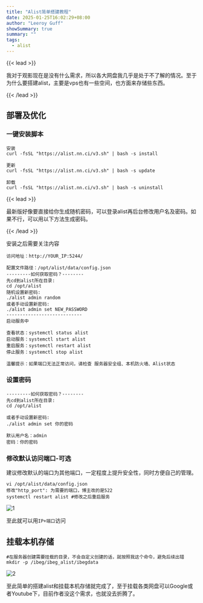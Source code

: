 ```yaml
---
title: "Alist简单搭建教程"
date: 2025-01-25T16:02:29+08:00
author: "Leeroy Guff"
showSummary: true
summary: ""
tags:
  - alist
---
```


{{< lead >}}

我对于观影现在是没有什么需求，所以各大网盘我几乎是处于不了解的情况。至于为什么要搭建alist，主要是vps也有一些空间，也方面来存储些东西。

{{< /lead >}}

## 部署及优化

### 一键安装脚本

```
安装
curl -fsSL "https://alist.nn.ci/v3.sh" | bash -s install
 
更新
curl -fsSL "https://alist.nn.ci/v3.sh" | bash -s update
 
卸载
curl -fsSL "https://alist.nn.ci/v3.sh" | bash -s uninstall
```

{{< lead >}}

最新版好像要直接给你生成随机密码，可以登录alist再后台修改用户名及密码。如果不行，可以用以下方法生成密码。

{{< /lead >}}

安装之后需要关注内容

```
访问地址：http://YOUR_IP:5244/
 
配置文件路径：/opt/alist/data/config.json
---------如何获取密码？--------
先cd到alist所在目录:
cd /opt/alist
随机设置新密码:
./alist admin random
或者手动设置新密码:
./alist admin set NEW_PASSWORD
----------------------------
启动服务中
 
查看状态：systemctl status alist
启动服务：systemctl start alist
重启服务：systemctl restart alist
停止服务：systemctl stop alist
 
温馨提示：如果端口无法正常访问，请检查 服务器安全组、本机防火墙、Alist状态
```

### 设置密码

```
---------如何获取密码？--------
先cd到alist所在目录:
cd /opt/alist
 
或者手动设置新密码:
./alist admin set 你的密码
 
默认用户名：admin 
密码：你的密码
```

### 修改默认访问端口-可选

建议修改默认的端口为其他端口，一定程度上提升安全性，同时方便自己的管理。

```
vi /opt/alist/data/config.json
修改"http_port": 为需要的端口，博主改的是522
systemctl restart alist #修改之后重启服务
```

![1](https://ab712dd.webp.li/Snipaste_2024-03-08_09-34-07.png)

至此就可以用`IP+端口`访问

## 挂载本机存储

```
#在服务器创建需要挂载的目录，不会自定义创建的话，就按照我这个命令，避免后续出错
mkdir -p /ibeg/ibeg_alist/ibegdata
```

![2](https://ab712dd.webp.li/2.png)

至此简单的搭建alist和挂载本机存储就完成了，至于挂载各类网盘可以Google或者Youtube下，目前作者没这个需求，也就没去折腾了。